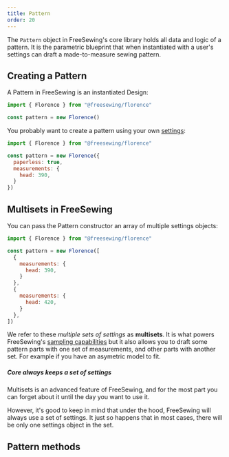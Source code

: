 ```yaml
---
title: Pattern
order: 20
---
```


The `Pattern` object in FreeSewing's core library holds all data and logic of a pattern.
It is the parametric blueprint that when instantiated with a user's settings
can draft a made-to-measure sewing pattern.

## Creating a Pattern

A Pattern in FreeSewing is an instantiated Design:

```js
import { Florence } from "@freesewing/florence"

const pattern = new Florence()
```

You probably want to create a pattern using your own [settings](/reference/api/settings):

```js
import { Florence } from "@freesewing/florence"

const pattern = new Florence({
  paperless: true,
  measurements: {
    head: 390,
  }
})
```

## Multisets in FreeSewing

You can pass the Pattern constructor an array of multiple settings objects:

```js
import { Florence } from "@freesewing/florence"

const pattern = new Florence([
  {
    measurements: {
      head: 390,
    }
  },
  {
    measurements: {
      head: 420,
    }
  },
])
```

We refer to these *multiple sets of settings* as **multisets**.
It is what powers FreeSewing's [sampling capabilities](/reference/api/pattern/sample) but
it also allows you to draft some pattern parts with one set of measurements, and other parts
with another set. For example if you have an asymetric model to fit.

<Note>

##### Core always keeps a set of settings

Multisets is an advanced feature of FreeSewing, and for the most part you can forget about it
until the day you want to use it.

However, it's good to keep in mind that under the hood, FreeSewing will always use a set of settings.
It just so happens that in most cases, there will be only one settings object in the set.

</Note>

## Pattern methods

<ReadMore list />
